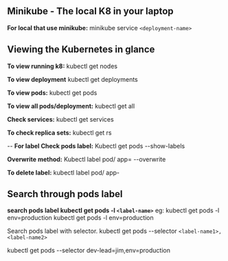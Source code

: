 **Minikube - The local K8 in your laptop**
--
**For local that use minikube:**
minikube service `<deployment-name>`

**Viewing the Kubernetes in glance**
--
**To view running k8:**
kubectl get nodes

**To view deployment**
kubectl get deployments

**To view pods:**
kubectl get pods

**To view all pods/deployment:**
kubectl get all

**Check services:**
kubectl get services

**To check replica sets:**
kubectl get rs

--
**For label
Check pods label:**
Kubectl get pods  --show-labels

**Overwrite method:**
Kubectl label pod/<pods name>  app=<new label name> --overwrite

**To delete label:**
kubectl label pod/<pods name> app-

**Search through pods label**
--

**search pods label kubectl get pods -l `<label-name>`**
eg: kubectl get pods -l env=production
kubectl get pods -l env=production

Search pods label with selector. kubectl get pods --selector `<label-name1>,<label-name2>`

kubectl get pods --selector dev-lead=jim,env=production
